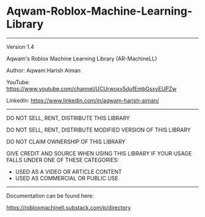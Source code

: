 # Aqwam-Roblox-Machine-Learning-Library

--------------------------------------------------------------------

Version 1.4

Aqwam's Roblox Machine Learning Library (AR-MachineLL)

Author: Aqwam Harish Aiman
	
YouTube: https://www.youtube.com/channel/UCUrwoxv5dufEmbGsxyEUPZw
	
LinkedIn: https://www.linkedin.com/in/aqwam-harish-aiman/
	
--------------------------------------------------------------------
	
DO NOT SELL, RENT, DISTRIBUTE THIS LIBRARY
	
DO NOT SELL, RENT, DISTRIBUTE MODIFIED VERSION OF THIS LIBRARY
	
DO NOT CLAIM OWNERSHIP OF THIS LIBRARY

GIVE CREDIT AND SOURCE WHEN USING THIS LIBRARY IF YOUR USAGE FALLS UNDER ONE OF THESE CATEGORIES:

- USED AS A VIDEO OR ARTICLE CONTENT
- USED AS COMMERCIAL OR PUBLIC USE 
	
--------------------------------------------------------------------
	
Documentation can be found here:
	
https://robloxmachinell.substack.com/p/directory
